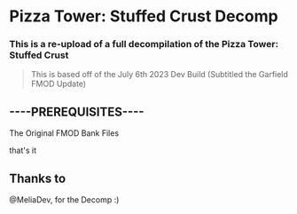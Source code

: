 # Pizza Tower: Stuffed Crust Decomp
### This is a re-upload of a full decompilation of the Pizza Tower: Stuffed Crust 
> This is based off of the July 6th 2023 Dev Build (Subtitled the Garfield FMOD Update)

## ----PREREQUISITES----
The Original FMOD Bank Files

that's it
## Thanks to
@MeliaDev, for the Decomp :)
